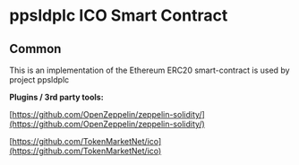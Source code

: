# ppsldplc ICO Smart Contract

## Common

This is an implementation of the Ethereum ERC20 smart-contract is used by project ppsldplc

<b>Plugins / 3rd party tools:</b>

[https://github.com/OpenZeppelin/zeppelin-solidity/](https://github.com/OpenZeppelin/zeppelin-solidity/)

[https://github.com/TokenMarketNet/ico](https://github.com/TokenMarketNet/ico)